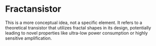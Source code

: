 # Fractansistor
This is a more conceptual idea, not a specific element. It refers to a theoretical transistor that utilizes fractal shapes in its design, potentially leading to novel properties like ultra-low power consumption or highly sensitive amplification.
